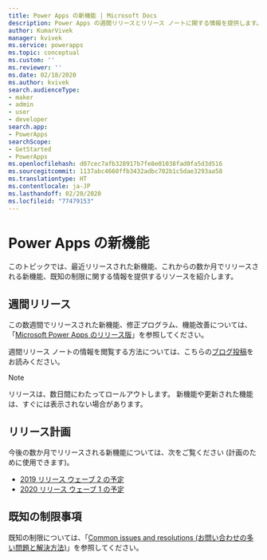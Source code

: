 ```yaml
---
title: Power Apps の新機能 | Microsoft Docs
description: Power Apps の週間リリースとリリース ノートに関する情報を提供します。
author: KumarVivek
manager: kvivek
ms.service: powerapps
ms.topic: conceptual
ms.custom: ''
ms.reviewer: ''
ms.date: 02/18/2020
ms.author: kvivek
search.audienceType:
- maker
- admin
- user
- developer
search.app:
- PowerApps
searchScope:
- GetStarted
- PowerApps
ms.openlocfilehash: d07cec7afb328917b7fe8e01038fad0fa5d3d516
ms.sourcegitcommit: 1137abc4660ffb3432adbc702b1c5dae3293aa58
ms.translationtype: HT
ms.contentlocale: ja-JP
ms.lasthandoff: 02/20/2020
ms.locfileid: "77479153"
---
```

# <a name="whats-new-in-power-apps"></a>Power Apps の新機能

このトピックでは、最近リリースされた新機能、これからの数か月でリリースされる新機能、既知の制限に関する情報を提供するリソースを紹介します。

## <a name="weekly-releases"></a>週間リリース

この数週間でリリースされた新機能、修正プログラム、機能改善については、「[Microsoft Power Apps のリリース版](https://docs.microsoft.com/business-applications-release-notes/powerplatform/released-versions/powerapps)」を参照してください。

週間リリース ノートの情報を閲覧する方法については、こちらの[ブログ投稿](https://powerapps.microsoft.com/blog/stay-tuned-with-the-latest-features-and-fixes-through-powerapps-weekly-release-notes/)をお読みください。

> [!NOTE]
> リリースは、数日間にわたってロールアウトします。 新機能や更新された機能は、すぐには表示されない場合があります。

## <a name="release-plan"></a>リリース計画

今後の数か月でリリースされる新機能については、次をご覧ください (計画のために使用できます)。
- [2019 リリース ウェーブ 2 の予定](https://docs.microsoft.com/power-platform-release-plan/2019wave2/microsoft-powerapps/planned-features)
- [2020 リリース ウェーブ 1 の予定](https://docs.microsoft.com/power-platform-release-plan/2020wave1/microsoft-powerapps/planned-features)

## <a name="known-limitations"></a>既知の制限事項

既知の制限については、「[Common issues and resolutions (お問い合わせの多い問題と解決方法)](common-issues-and-resolutions.md)」を参照してください。
